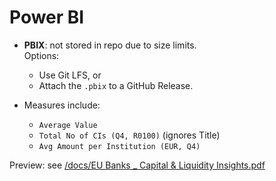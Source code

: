# Power BI

- **PBIX**: not stored in repo due to size limits.  
  Options:
  - Use Git LFS, or
  - Attach the `.pbix` to a GitHub Release.

- Measures include:
  - `Average Value`
  - `Total No of CIs (Q4, R0100)` (ignores Title)
  - `Avg Amount per Institution (EUR, Q4)`

Preview: see [/docs/EU Banks _ Capital & Liquidity Insights.pdf](../docs/EU%20Banks%20_%20Capital%20%26%20Liquidity%20Insights.pdf)
